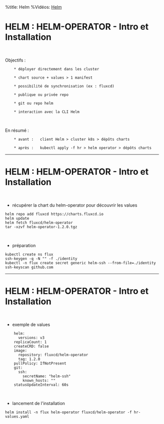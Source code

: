 %title: Helm
%Vidéos: [Helm]()


# HELM : HELM-OPERATOR - Intro et Installation

<br>

Objectifs :

		* déployer directement dans les cluster

		* chart source + values > 1 manifest

		* possibilité de synchronisation (ex : fluxcd)

		* publique ou privée repo

		* git ou repo helm

		* interaction avec la CLI Helm

<br>

En résumé :

		* avant :   client Helm > cluster k8s > dépôts charts

		* après :   kubectl apply -f hr > helm operator > dépôts charts


---------------------------------------------------------------------------------------


# HELM : HELM-OPERATOR - Intro et Installation


<br>

* récupérer la chart du helm-operator pour découvrir les values

```
helm repo add fluxcd https://charts.fluxcd.io
helm update
helm fetch fluxcd/helm-operator
tar -xzvf helm-operator-1.2.0.tgz
```

<br>

* préparation

```
kubectl create ns flux
ssh-keygen -q -N "" -f ./identity
kubectl -n flux create secret generic helm-ssh --from-file=./identity
ssh-keyscan github.com
```

---------------------------------------------------------------------------------------


# HELM : HELM-OPERATOR - Intro et Installation


<br>

* exemple de values

```
    helm:
      versions: v3
    replicaCount: 1
    createCRD: false
    image:
      repository: fluxcd/helm-operator
      tag: 1.2.0
    pullPolicy: IfNotPresent
    git:
      ssh:
        secretName: "helm-ssh"
        known_hosts: ""
    statusUpdateInterval: 60s
```

<br>

* lancement de l'installation

```
helm install -n flux helm-operator fluxcd/helm-operator -f hr-values.yaml
```
